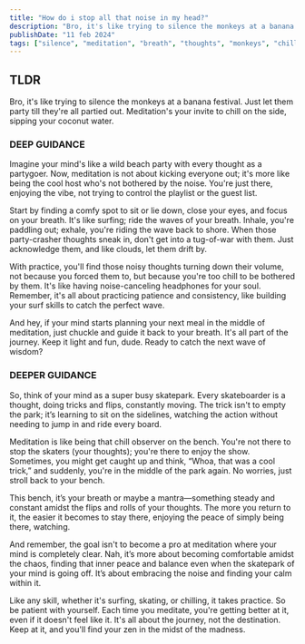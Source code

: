 ```yaml
---
title: "How do i stop all that noise in my head?"
description: "Bro, it's like trying to silence the monkeys at a banana festival. Just let them party till they're all partied out."
publishDate: "11 feb 2024"
tags: ["silence", "meditation", "breath", "thoughts", "monkeys", "chill"]
---
```


## TLDR

Bro, it's like trying to silence the monkeys at a banana festival. Just let them party till they're all partied out. Meditation's your invite to chill on the side, sipping your coconut water.

### DEEP GUIDANCE

Imagine your mind's like a wild beach party with every thought as a partygoer. Now, meditation is not about kicking everyone out; it's more like being the cool host who's not bothered by the noise. You're just there, enjoying the vibe, not trying to control the playlist or the guest list.

Start by finding a comfy spot to sit or lie down, close your eyes, and focus on your breath. It's like surfing; ride the waves of your breath. Inhale, you're paddling out; exhale, you're riding the wave back to shore. When those party-crasher thoughts sneak in, don't get into a tug-of-war with them. Just acknowledge them, and like clouds, let them drift by.

With practice, you'll find those noisy thoughts turning down their volume, not because you forced them to, but because you're too chill to be bothered by them. It's like having noise-canceling headphones for your soul. Remember, it's all about practicing patience and consistency, like building your surf skills to catch the perfect wave.

And hey, if your mind starts planning your next meal in the middle of meditation, just chuckle and guide it back to your breath. It's all part of the journey. Keep it light and fun, dude. Ready to catch the next wave of wisdom?

### DEEPER GUIDANCE

So, think of your mind as a super busy skatepark. Every skateboarder is a thought, doing tricks and flips, constantly moving. The trick isn't to empty the park; it’s learning to sit on the sidelines, watching the action without needing to jump in and ride every board.

Meditation is like being that chill observer on the bench. You're not there to stop the skaters (your thoughts); you're there to enjoy the show. Sometimes, you might get caught up and think, “Whoa, that was a cool trick,” and suddenly, you're in the middle of the park again. No worries, just stroll back to your bench.

This bench, it’s your breath or maybe a mantra—something steady and constant amidst the flips and rolls of your thoughts. The more you return to it, the easier it becomes to stay there, enjoying the peace of simply being there, watching.

And remember, the goal isn't to become a pro at meditation where your mind is completely clear. Nah, it’s more about becoming comfortable amidst the chaos, finding that inner peace and balance even when the skatepark of your mind is going off. It’s about embracing the noise and finding your calm within it.

Like any skill, whether it's surfing, skating, or chilling, it takes practice. So be patient with yourself. Each time you meditate, you're getting better at it, even if it doesn't feel like it. It's all about the journey, not the destination. Keep at it, and you'll find your zen in the midst of the madness.
